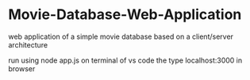 # Movie-Database-Web-Application
 web application of a simple movie database based on a client/server architecture

run using node app.js on terminal of vs code
the type localhost:3000 in browser
